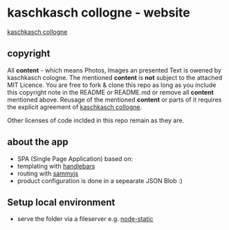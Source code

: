 # kaschkasch collogne - website
[kaschkasch collogne](http://www.kaschkasch.de)

## copyright
All **content** - which means Photos, Images an presented Text is owened by kaschkasch cologne.
The mentioned **content** is __not__ subject to the attached MIT Licence. 
You are free to fork & clone this repo as long as you include this copyright note in the README or README.md or remove all **content** mentioned above. Reusage of the mentioned **content**  or parts of it requires the explicit agreement of [kaschkasch collogne](http://www.kaschkasch.de).

Other licenses of code inclded in this repo remain as they are.

## about the app
- SPA (Single Page Application) based on:
- templating with [handlebars](http://handlebarsjs.com/)
- routing with [sammyjs](http://sammyjs.org/)
- product configuration is done in a sepearate JSON Blob :)

## Setup local environment
- serve the folder via a fileserver e.g. [node-static](https://www.npmjs.org/package/node-static)
